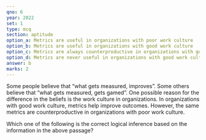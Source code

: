 ```yaml
---
qno: 6
year: 2022
set: 1
type: mcq
section: aptitude
option_a: Metrics are useful in organizations with poor work culture
option_b: Metrics are useful in organizations with good work culture
option_c: Metrics are always counterproductive in organizations with good work culture
option_d: Metrics are never useful in organizations with good work culture
answer: b
marks: 2
---
```


Some people believe that “what gets measured, improves”. Some others believe that “what gets measured, gets gamed”. One possible reason for the difference in the beliefs is the work culture in organizations. In organizations with good work culture, metrics help improve outcomes. However, the same metrics are counterproductive in organizations with poor work culture.

Which one of the following is the correct logical inference based on the information in the above passage?